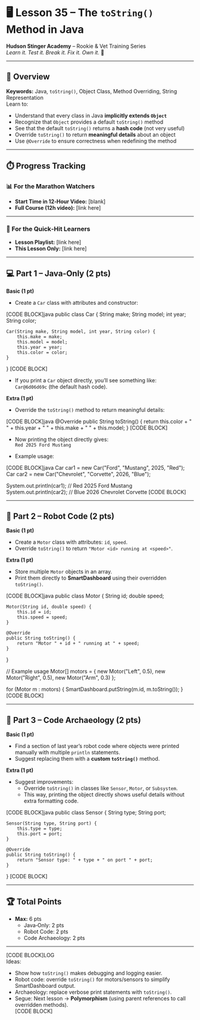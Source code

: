 # 🖥️ Lesson 35 – The `toString()` Method in Java

**Hudson Stinger Academy** – Rookie & Vet Training Series  
_Learn it. Test it. Break it. Fix it. Own it._ 🐝  

---

## 🎯 Overview
**Keywords:** Java, `toString()`, Object Class, Method Overriding, String Representation  
Learn to:
- Understand that every class in Java **implicitly extends `Object`**  
- Recognize that `Object` provides a default `toString()` method  
- See that the default `toString()` returns a **hash code** (not very useful)  
- Override `toString()` to return **meaningful details** about an object  
- Use `@Override` to ensure correctness when redefining the method  

---

## ⏱️ Progress Tracking

### 📊 For the Marathon Watchers  
- **Start Time in 12‑Hour Video:** [blank]  
- **Full Course (12h video):** [link here]  

---

### 🎯 For the Quick‑Hit Learners  
- **Lesson Playlist:** [link here]  
- **This Lesson Only:** [link here]  

---

## 💻 Part 1 – Java‑Only (2 pts)

**Basic (1 pt)**  
- Create a `Car` class with attributes and constructor:  

[CODE BLOCK]java
public class Car {
    String make;
    String model;
    int year;
    String color;

    Car(String make, String model, int year, String color) {
        this.make = make;
        this.model = model;
        this.year = year;
        this.color = color;
    }
}
[CODE BLOCK]

- If you print a `Car` object directly, you’ll see something like:  
  `Car@6d06d69c` (the default hash code).  

**Extra (1 pt)**  
- Override the `toString()` method to return meaningful details:  

[CODE BLOCK]java
@Override
public String toString() {
    return this.color + " " + this.year + " " + this.make + " " + this.model;
}
[CODE BLOCK]

- Now printing the object directly gives:  
  `Red 2025 Ford Mustang`  

- Example usage:  

[CODE BLOCK]java
Car car1 = new Car("Ford", "Mustang", 2025, "Red");
Car car2 = new Car("Chevrolet", "Corvette", 2026, "Blue");

System.out.println(car1); // Red 2025 Ford Mustang
System.out.println(car2); // Blue 2026 Chevrolet Corvette
[CODE BLOCK]

---

## 🤖 Part 2 – Robot Code (2 pts)

**Basic (1 pt)**  
- Create a `Motor` class with attributes: `id`, `speed`.  
- Override `toString()` to return `"Motor <id> running at <speed>"`.  

**Extra (1 pt)**  
- Store multiple `Motor` objects in an array.  
- Print them directly to **SmartDashboard** using their overridden `toString()`.  

[CODE BLOCK]java
public class Motor {
    String id;
    double speed;

    Motor(String id, double speed) {
        this.id = id;
        this.speed = speed;
    }

    @Override
    public String toString() {
        return "Motor " + id + " running at " + speed;
    }
}

// Example usage
Motor[] motors = {
    new Motor("Left", 0.5),
    new Motor("Right", 0.5),
    new Motor("Arm", 0.3)
};

for (Motor m : motors) {
    SmartDashboard.putString(m.id, m.toString());
}
[CODE BLOCK]

---

## 📜 Part 3 – Code Archaeology (2 pts)

**Basic (1 pt)**  
- Find a section of last year’s robot code where objects were printed manually with multiple `println` statements.  
- Suggest replacing them with a **custom `toString()`** method.  

**Extra (1 pt)**  
- Suggest improvements:  
  - Override `toString()` in classes like `Sensor`, `Motor`, or `Subsystem`.  
  - This way, printing the object directly shows useful details without extra formatting code.  

[CODE BLOCK]java
public class Sensor {
    String type;
    String port;

    Sensor(String type, String port) {
        this.type = type;
        this.port = port;
    }

    @Override
    public String toString() {
        return "Sensor type: " + type + " on port " + port;
    }
}
[CODE BLOCK]

---

## 🏆 Total Points
- **Max:** 6 pts  
  - Java‑Only: 2 pts  
  - Robot Code: 2 pts  
  - Code Archaeology: 2 pts  

---

[CODE BLOCK]LOG  
Ideas:  
- Show how `toString()` makes debugging and logging easier.  
- Robot code: override `toString()` for motors/sensors to simplify SmartDashboard output.  
- Archaeology: replace verbose print statements with `toString()`.  
- Segue: Next lesson → **Polymorphism** (using parent references to call overridden methods).  
[CODE BLOCK]
